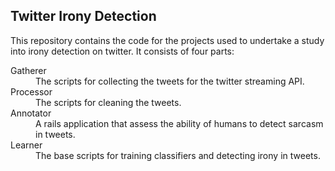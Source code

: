 Twitter Irony Detection
-----------------------

This repository contains the code for the projects used to undertake a study into irony detection on twitter.  It consists of four parts:

<dl>
<dt>Gatherer</dt>
<dd>The scripts for collecting the tweets for the twitter streaming API.</dd>
<dt>Processor</dt>
<dd>The scripts for cleaning the tweets.</dd>
<dt>Annotator</dt>
<dd>A rails application that assess the ability of humans to detect sarcasm in tweets.</dd>
<dt>Learner</dt>
<dd>The base scripts for training classifiers and detecting irony in tweets.</dd>
</dl>